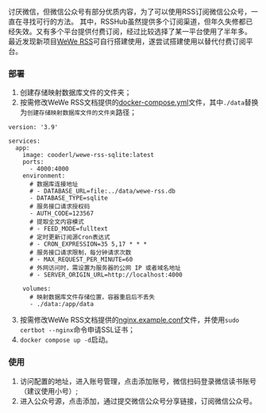 讨厌微信，但微信公众号有部分优质内容，为了可以使用RSS订阅微信公众号，一直在寻找可行的方法。
其中，RSSHub虽然提供多个订阅渠道，但年久失修都已经失效。又有多个平台提供付费订阅，经过比较选择了某一平台使用了半年多。
最近发现新项目[WeWe RSS](https://github.com/cooderl/wewe-rss)可自行搭建使用，遂尝试搭建使用以替代付费订阅平台。

### 部署

1. 创建存储映射数据库文件的文件夹；
2. 按需修改WeWe RSS文档提供的[docker-compose.yml](https://github.com/cooderl/wewe-rss/blob/main/docker-compose.sqlite.yml)文件，其中`./data`替换为`创建存储映射数据库文件的文件夹`路径；

```
version: '3.9'

services:
  app:
    image: cooderl/wewe-rss-sqlite:latest
    ports:
      - 4000:4000
    environment:
      # 数据库连接地址
      # - DATABASE_URL=file:../data/wewe-rss.db
      - DATABASE_TYPE=sqlite
      # 服务接口请求授权码
      - AUTH_CODE=123567
      # 提取全文内容模式
      # - FEED_MODE=fulltext
      # 定时更新订阅源Cron表达式
      # - CRON_EXPRESSION=35 5,17 * * *
      # 服务接口请求限制，每分钟请求次数
      # - MAX_REQUEST_PER_MINUTE=60
      # 外网访问时，需设置为服务器的公网 IP 或者域名地址
      # - SERVER_ORIGIN_URL=http://localhost:4000

    volumes:
      # 映射数据库文件存储位置，容器重启后不丢失
      - ./data:/app/data
```

3. 按需修改WeWe RSS文档提供的[nginx.example.conf](https://raw.githubusercontent.com/cooderl/wewe-rss/main/assets/nginx.example.conf)文件，并使用`sudo certbot --nginx`命令申请SSL证书；
3. `docker compose up -d`启动。

### 使用

1. 访问配置的地址，进入账号管理，点击添加账号，微信扫码登录微信读书账号（建议使用小号）;
2. 进入公众号源，点击添加，通过提交微信公众号分享链接，订阅微信公众号。 